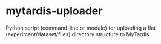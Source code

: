 mytardis-uploader
=================

Python script (command-line or module) for uploading a flat (experiment/dataset/files) directory structure to MyTardis
